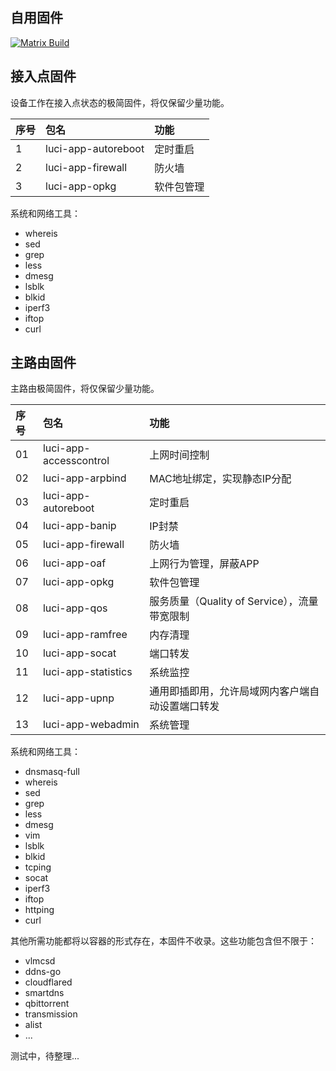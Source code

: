 ## 自用固件

[![Matrix Build](https://github.com/mia0x75/fwab/actions/workflows/matrix.yml/badge.svg)](https://github.com/mia0x75/fwab/actions/workflows/matrix.yml)

## 接入点固件
设备工作在接入点状态的极简固件，将仅保留少量功能。

| 序号 | 包名 | 功能 |
| :- | :- | :- |
| 1 | luci-app-autoreboot | 定时重启 |
| 2 | luci-app-firewall | 防火墙 |
| 3 | luci-app-opkg | 软件包管理 |


系统和网络工具：

* whereis
* sed
* grep
* less
* dmesg
* lsblk
* blkid
* iperf3
* iftop
* curl

## 主路由固件

主路由极简固件，将仅保留少量功能。

| 序号 | 包名 | 功能 |
| :-- | :-- | :-- |
| 01 | luci-app-accesscontrol | 上网时间控制 |
| 02 | luci-app-arpbind       | MAC地址绑定，实现静态IP分配 |
| 03 | luci-app-autoreboot    | 定时重启 |
| 04 | luci-app-banip         | IP封禁 |
| 05 | luci-app-firewall      | 防火墙 |
| 06 | luci-app-oaf           | 上网行为管理，屏蔽APP |
| 07 | luci-app-opkg          | 软件包管理 |
| 08 | luci-app-qos           | 服务质量（Quality of Service），流量带宽限制 |
| 09 | luci-app-ramfree       | 内存清理 |
| 10 | luci-app-socat         | 端口转发 |
| 11 | luci-app-statistics    | 系统监控 |
| 12 | luci-app-upnp          | 通用即插即用，允许局域网内客户端自动设置端口转发 |
| 13 | luci-app-webadmin      | 系统管理 |

系统和网络工具：

* dnsmasq-full
* whereis
* sed
* grep
* less
* dmesg
* vim
* lsblk
* blkid
* tcping
* socat
* iperf3
* iftop
* httping
* curl

其他所需功能都将以容器的形式存在，本固件不收录。这些功能包含但不限于：

* vlmcsd
* ddns-go
* cloudflared
* smartdns
* qbittorrent
* transmission
* alist
* ...

测试中，待整理...
<!--
latest: v23.05.2
-->
